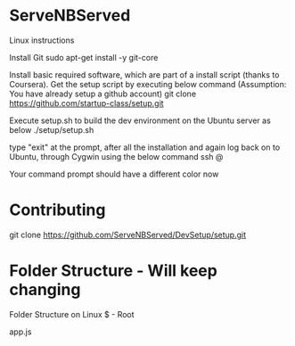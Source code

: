 ServeNBServed
=============

Linux instructions

Install Git
sudo apt-get install -y git-core 

Install basic required software, which are part of a install script (thanks to Coursera).
Get the setup script by executing below command (Assumption: You have already setup a github account)
git clone https://github.com/startup-class/setup.git

Execute setup.sh to build the dev environment on the Ubuntu server as below
./setup/setup.sh

type "exit" at the prompt, after all the installation and again log back on to Ubuntu, through Cygwin using the below command
ssh <userid>@<ipaddress of Ubuntu on virtualbox>

Your command prompt should have a different color now 

Contributing
============
git clone https://github.com/ServeNBServed/DevSetup/setup.git

Folder Structure - Will keep changing
=====================================
Folder Structure on Linux
$ - Root
  
 <Myapp> app.js		